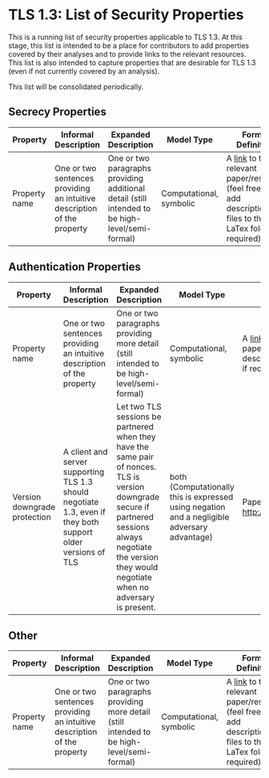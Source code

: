 # TLS 1.3: List of Security Properties

This is a running list of security properties applicable to TLS 1.3. At this stage, this list is intended to be a place for contributors to add properties covered by their analyses and to provide links to the relevant resources. This list is also intended to capture properties that are desirable for TLS 1.3 (even if not currently covered by an analysis). 

This list will be consolidated periodically. 

## Secrecy Properties

Property | Informal Description | Expanded Description | Model Type | Formal Definition
------------ | ------------ | ------------------------- | ------------ | ------------ 
Property name | One or two sentences providing an intuitive description of the property | One or two paragraphs providing additional detail (still intended to be high-level/semi-formal) | Computational, symbolic | A [link](https://guides.github.com/features/mastering-markdown/) to the relevant paper/resource (feel free to add description files to the LaTex folder if required)

## Authentication Properties 

Property | Informal Description | Expanded Description | Model Type | Formal Definition
------------ | ------------ | ------------------------- | ------------ | ------------ 
Property name | One or two sentences providing an intuitive description of the property | One or two paragraphs providing more detail (still intended to be high-level/semi-formal)  | Computational, symbolic | A [link](https://guides.github.com/features/mastering-markdown/) to the relevant paper/resource (feel free to add description files to the LaTex folder if required)
Version downgrade protection | A client and server supporting TLS 1.3 should negotiate 1.3, even if they both support older versions of TLS | Let two TLS sessions be partnered when they have the same pair of nonces. TLS is version downgrade secure if partnered sessions always negotiate the version they would negotiate when no adversary is present. | both (Computationally this is expressed using negation and a negligible adversary advantage) | Paper on downgrade definitions: http://eprint.iacr.org/2016/072.pdf

## Other

Property | Informal Description | Expanded Description | Model Type | Formal Definition
------------ | ------------ | ------------------------- | ------------ | ------------ 
Property name | One or two sentences providing an intuitive description of the property | One or two paragraphs providing more detail (still intended to be high-level/semi-formal) | Computational, symbolic | A [link](https://guides.github.com/features/mastering-markdown/) to the relevant paper/resource (feel free  to add description files to the LaTex folder if required)